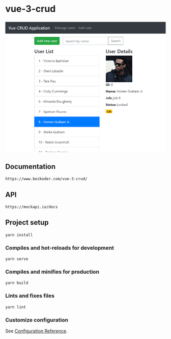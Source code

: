 # vue-3-crud

![](https://github.com/holamtruong/vue-3-crud/blob/main/demo/home.PNG?raw=true)



## Documentation
```
https://www.bezkoder.com/vue-3-crud/
```

## API
```
https://mockapi.io/docs
```

## Project setup
```
yarn install
```

### Compiles and hot-reloads for development
```
yarn serve
```

### Compiles and minifies for production
```
yarn build
```

### Lints and fixes files
```
yarn lint
```

### Customize configuration
See [Configuration Reference](https://cli.vuejs.org/config/).




